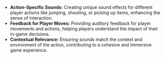 - **Action-Specific Sounds:** Creating unique sound effects for different player actions like jumping, shooting, or picking up items, enhancing the sense of interaction.
- **Feedback for Player Moves:** Providing auditory feedback for player movements and actions, helping players understand the impact of their in-game decisions.
- **Contextual Relevance:** Ensuring sounds match the context and environment of the action, contributing to a cohesive and immersive game experience.